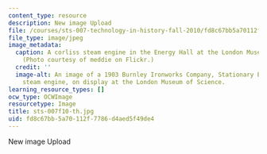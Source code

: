 ```yaml
---
content_type: resource
description: New image Upload
file: /courses/sts-007-technology-in-history-fall-2010/fd8c67bb5a70112f7786d4aed5f49de4_sts-007f10-th.jpg
file_type: image/jpeg
image_metadata:
  caption: A corliss steam engine in the Energy Hall at the London Museum of Science.
    (Photo courtesy of meddie on Flickr.)
  credit: ''
  image-alt: An image of a 1903 Burnley Ironworks Company, Stationary Engine, a corliss
    steam engine, on display at the London Museum of Science.
learning_resource_types: []
ocw_type: OCWImage
resourcetype: Image
title: sts-007f10-th.jpg
uid: fd8c67bb-5a70-112f-7786-d4aed5f49de4
---
```

New image Upload

